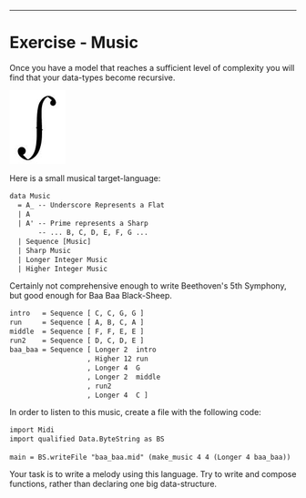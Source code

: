 
<hr>

Exercise - Music
================

Once you have a model that reaches a sufficient level of complexity you will find
that your data-types become recursive.

<!-- http://i824.photobucket.com/albums/zz163/Boysie8/Telecaster%20build/f-hole.jpg -->
<div class="center"><img src="resources/images/f-hole.jpg" /></div>

Here is a small musical target-language:

~~~{data-language="haskell"}
data Music
  = A_ -- Underscore Represents a Flat
  | A
  | A' -- Prime represents a Sharp
       -- ... B, C, D, E, F, G ...
  | Sequence [Music]
  | Sharp Music
  | Longer Integer Music
  | Higher Integer Music
~~~

Certainly not comprehensive enough to write Beethoven's 5th Symphony,
but good enough for Baa Baa Black-Sheep.

~~~{data-language="haskell"}
intro   = Sequence [ C, C, G, G ]
run     = Sequence [ A, B, C, A ]
middle  = Sequence [ F, F, E, E ]
run2    = Sequence [ D, C, D, E ]
baa_baa = Sequence [ Longer 2  intro
                   , Higher 12 run
                   , Longer 4  G
                   , Longer 2  middle
                   , run2
                   , Longer 4  C ]
~~~

In order to listen to this music, create a file with the following code:

~~~{data-language="haskell"}
import Midi
import qualified Data.ByteString as BS

main = BS.writeFile "baa_baa.mid" (make_music 4 4 (Longer 4 baa_baa))
~~~

Your task is to write a melody using this language. Try to write and compose
functions, rather than declaring one big data-structure.
